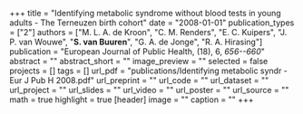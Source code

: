 +++
title = "Identifying metabolic syndrome without blood tests in young adults - The Terneuzen birth cohort"
date = "2008-01-01"
publication_types = ["2"]
authors = ["M. L. A. de Kroon", "C. M. Renders", "E. C. Kuipers", "J. P. van Wouwe", "**S. van Buuren**", "G. A. de Jonge", "R. A. Hirasing"]
publication = "European Journal of Public Health, (18), 6, _656--660_"
abstract = ""
abstract_short = ""
image_preview = ""
selected = false
projects = []
tags = []
url_pdf = "publications/Identifying metabolic syndr - Eur J Pub H 2008.pdf"
url_preprint = ""
url_code = ""
url_dataset = ""
url_project = ""
url_slides = ""
url_video = ""
url_poster = ""
url_source = ""
math = true
highlight = true
[header]
image = ""
caption = ""
+++
